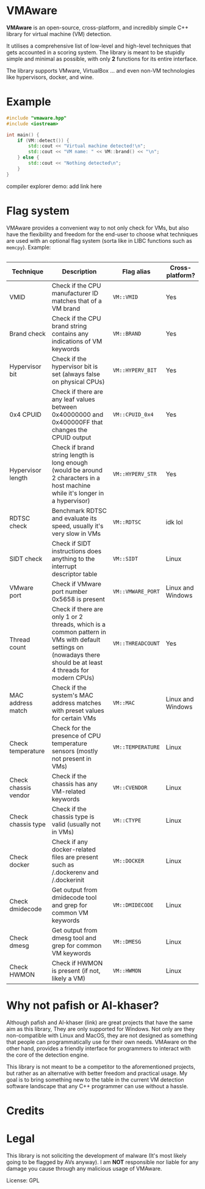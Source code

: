 # VMAware
**VMAware** is an open-source, cross-platform, and incredibly simple C++ library for virtual machine (VM) detection.

It utilises a comprehensive list of low-level and high-level techniques that gets accounted in a scoring system. The library is meant to be stupidly simple and minimal as possible, with only **2** functions for its entire interface.

The library supports VMware, VirtualBox ... and even non-VM technologies like hypervisors, docker, and wine.


# Example
```cpp
#include "vmaware.hpp"
#include <iostream>

int main() {
    if (VM::detect()) {
        std::cout << "Virtual machine detected!\n";
        std::cout << "VM name: " << VM::brand() << "\n";
    } else {
        std::cout << "Nothing detected\n";
    }
}
```

compiler explorer demo: add link here


# Flag system
VMAware provides a convenient way to not only check for VMs, but also have the flexibility and freedom for the end-user to choose what techniques are used with an optional flag system (sorta like in LIBC functions such as `memcpy`). Example:

```cpp

```


| Technique | Description | Flag alias | Cross-platform? |
| --------- | ----------- | ---------- | --------------- |
| VMID | Check if the CPU manufacturer ID matches that of a VM brand | `VM::VMID` | Yes |
| Brand check | Check if the CPU brand string contains any indications of VM keywords | `VM::BRAND` | Yes |
| Hypervisor bit | Check if the hypervisor bit is set (always false on physical CPUs) | `VM::HYPERV_BIT` | Yes |
| 0x4 CPUID | Check if there are any leaf values between 0x40000000 and 0x400000FF that changes the CPUID output | `VM::CPUID_0x4` | Yes |
| Hypervisor length | Check if brand string length is long enough (would be around 2 characters in a host machine while it's longer in a hypervisor) | `VM::HYPERV_STR` | Yes |
| RDTSC check | Benchmark RDTSC and evaluate its speed, usually it's very slow in VMs | `VM::RDTSC` | idk lol |
| SIDT check | Check if SIDT instructions does anything to the interrupt descriptor table | `VM::SIDT` | Linux |
| VMware port | Check if VMware port number 0x5658 is present | `VM::VMWARE_PORT` | Linux and Windows |
| Thread count | Check if there are only 1 or 2 threads, which is a common pattern in VMs with default settings on (nowadays there should be at least 4 threads for modern CPUs) | `VM::THREADCOUNT` | Yes |
| MAC address match | Check if the system's MAC address matches with preset values for certain VMs | `VM::MAC` | Linux and Windows |
| Check temperature | Check for the presence of CPU temperature sensors (mostly not present in VMs) | `VM::TEMPERATURE` | Linux |
| Check chassis vendor | Check if the chassis has any VM-related keywords | `VM::CVENDOR` | Linux |
| Check chassis type | Check if the chassis type is valid (usually not in VMs) | `VM::CTYPE` | Linux |
| Check docker | Check if any docker-related files are present such as /.dockerenv and /.dockerinit | `VM::DOCKER` | Linux |
| Check dmidecode | Get output from dmidecode tool and grep for common VM keywords | `VM::DMIDECODE` | Linux |
| Check dmesg | Get output from dmesg tool and grep for common VM keywords | `VM::DMESG` | Linux |
| Check HWMON | Check if HWMON is present (if not, likely a VM) | `VM::HWMON` | Linux |





# Why not pafish or Al-khaser?
Although pafish and Al-khaser (link) are great projects that have the same aim as this library, They are only supported for Windows. Not only are they non-compatible with Linux and MacOS, they are not designed as something that people can programmatically use for their own needs. VMAware on the other hand, provides a friendly interface for programmers to interact with the core of the detection engine. 

This library is not meant to be a competitor to the aforementioned projects, but rather as an alternative with better freedom and practical usage. My goal is to bring something new to the table in the current VM detection software landscape that any C++ programmer can use without a hassle.


# Credits



# Legal
This library is not soliciting the development of malware (It's most likely going to be flagged by AVs anyway). I am __NOT__ responsible nor liable for any damage you cause through any malicious usage of VMAware. 

License: GPL